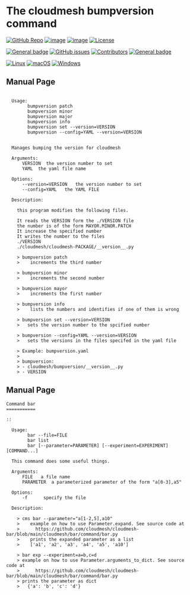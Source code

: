 # The cloudmesh bumpversion command

[![GitHub Repo](https://img.shields.io/badge/github-repo-green.svg)](https://github.com/cloudmesh/cloudmesh-bumpversion)
[![image](https://img.shields.io/pypi/pyversions/cloudmesh-bumpversion.svg)](https://pypi.org/project/cloudmesh-bumpversion)
[![image](https://img.shields.io/pypi/v/cloudmesh-bumpversion.svg)](https://pypi.org/project/cloudmesh-bumpversion/)
[![License](https://img.shields.io/badge/License-Apache%202.0-blue.svg)](https://opensource.org/licenses/Apache-2.0)

[![General badge](https://img.shields.io/badge/Status-Production-<COLOR>.svg)](https://shields.io/)
[![GitHub issues](https://img.shields.io/github/issues/cloudmesh/cloudmesh-bumpversion.svg)](https://github.com/cloudmesh/cloudmesh-bumpversion/issues)
[![Contributors](https://img.shields.io/github/contributors/cloudmesh/cloudmesh-bumpversion.svg)](https://github.com/cloudmesh/cloudmesh-bumpversion/graphs/contributors)
[![General badge](https://img.shields.io/badge/Other-repos-<COLOR>.svg)](https://github.com/cloudmesh/cloudmesh)


[![Linux](https://img.shields.io/badge/OS-Linux-orange.svg)](https://www.linux.org/)
[![macOS](https://img.shields.io/badge/OS-macOS-lightgrey.svg)](https://www.apple.com/macos)
[![Windows](https://img.shields.io/badge/OS-Windows-blue.svg)](https://www.microsoft.com/windows)

## Manual Page

```

  Usage:
        bumpversion patch
        bumpversion minor
        bumpversion major
        bumpversion info
        bumpversion set --version=VERSION
        bumpversion --config=YAML --version=VERSION


  Manages bumping the version for cloudmesh

  Arguments:
      VERSION  the version number to set
      YAML  the yaml file name

  Options:
      --version=VERSION   the version number to set
      --config=YAML   the YAML FILE

  Description:

    this program modifies the following files.

    It reads the VERSION form the ./VERSION file
    the number is of the form MAYOR.MINOR.PATCH
    It increase the specified number
    It writes the number to the files
    ./VERSION
    ./cloudmesh/cloudmesh-PACKAGE/__version__.py

    > bumpversion patch
    >    increments the third number

    > bumpversion minor
    >    increments the second number

    > bumpversion mayor
    >    increments the first number

    > bumpversion info
    >    lists the numbers and identifies if one of them is wrong

    > bumpversion set --version=VERSION
    >   sets the version number to the spcified number

    > bumpversion --config=YAML --version=VERSION
    >   sets the versions in the files specifed in the yaml file

    > Example: bumpversion.yaml
    >
    > bumpversion:
    > - cloudmesh/bumpversion/__version__.py
    > - VERSION

```

## Manual Page

<!-- START-MANUAL -->
```
Command bar
===========

::

  Usage:
        bar --file=FILE
        bar list
        bar [--parameter=PARAMETER] [--experiment=EXPERIMENT] [COMMAND...]

  This command does some useful things.

  Arguments:
      FILE   a file name
      PARAMETER  a parameterized parameter of the form "a[0-3],a5"

  Options:
      -f      specify the file

  Description:

    > cms bar --parameter="a[1-2,5],a10"
    >    example on how to use Parameter.expand. See source code at
    >      https://github.com/cloudmesh/cloudmesh-bar/blob/main/cloudmesh/bar/command/bar.py
    >    prints the expanded parameter as a list
    >    ['a1', 'a2', 'a3', 'a4', 'a5', 'a10']

    > bar exp --experiment=a=b,c=d
    > example on how to use Parameter.arguments_to_dict. See source code at
    >      https://github.com/cloudmesh/cloudmesh-bar/blob/main/cloudmesh/bar/command/bar.py
    > prints the parameter as dict
    >   {'a': 'b', 'c': 'd'}

```
<!-- STOP-MANUAL -->